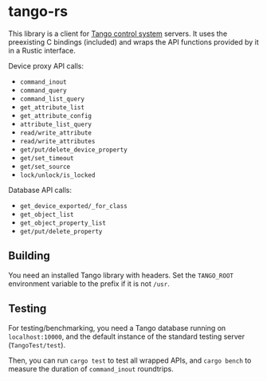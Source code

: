 # tango-rs

This library is a client for [Tango control system](http://tango-controls.org)
servers.  It uses the preexisting C bindings (included) and wraps the API
functions provided by it in a Rustic interface.

Device proxy API calls:

* `command_inout`
* `command_query`
* `command_list_query`
* `get_attribute_list`
* `get_attribute_config`
* `attribute_list_query`
* `read/write_attribute`
* `read/write_attributes`
* `get/put/delete_device_property`
* `get/set_timeout`
* `get/set_source`
* `lock/unlock/is_locked`


Database API calls:

* `get_device_exported/_for_class`
* `get_object_list`
* `get_object_property_list`
* `get/put/delete_property`

## Building

You need an installed Tango library with headers.  Set the `TANGO_ROOT`
environment variable to the prefix if it is not `/usr`.

## Testing

For testing/benchmarking, you need a Tango database running on
`localhost:10000`, and the default instance of the standard testing server
(`TangoTest/test`).

Then, you can run `cargo test` to test all wrapped APIs, and `cargo bench` to
measure the duration of `command_inout` roundtrips.
